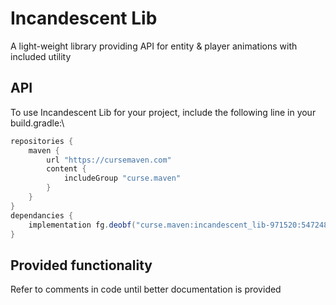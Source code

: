 # Incandescent Lib
A light-weight library providing API for entity & player animations with included utility

## API
To use Incandescent Lib for your project, include the following line in your build.gradle:\
```groovy
repositories {
    maven {
        url "https://cursemaven.com"
        content {
            includeGroup "curse.maven"
        }
    }
}
dependancies {
    implementation fg.deobf("curse.maven:incandescent_lib-971520:5472489")
}
```

## Provided functionality
Refer to comments in code until better documentation is provided
